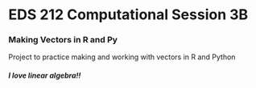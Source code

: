 # EDS 212 Computational Session 3B 

### Making Vectors in R and Py


Project to practice making and working with vectors in R and Python 

##### I love linear algebra!!
